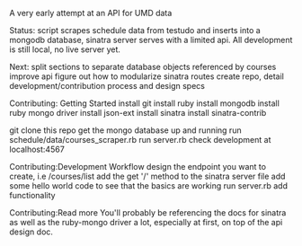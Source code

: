 A very early attempt at an API for UMD data

Status: script scrapes schedule data from testudo and inserts into a mongodb database, sinatra server serves with a limited api. All development is still local, no live server yet.

Next: split sections to separate database objects referenced by courses 
improve api
figure out how to modularize sinatra routes
create repo, detail development/contribution process and design specs


Contributing: Getting Started
install git
install ruby
install mongodb
install ruby mongo driver
install json-ext
install sinatra
install sinatra-contrib

git clone this repo
get the mongo database up and running
run schedule/data/courses_scraper.rb
run server.rb
check development at localhost:4567

Contributing:Development Workflow
design the endpoint you want to create, i.e /courses/list
add the get '/<endpoint>' method to the sinatra server file
add some hello world code to see that the basics are working
run server.rb
add functionality

Contributing:Read more
You'll probably be referencing the docs for sinatra as well as the ruby-mongo driver a lot, especially at first, on top of the api design doc. 